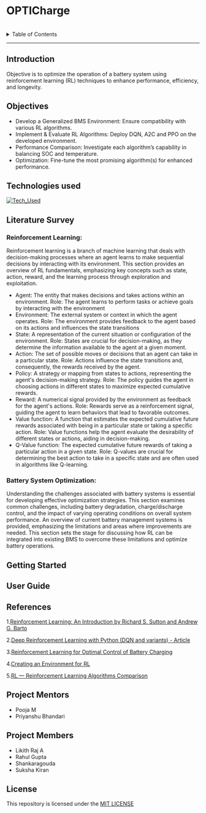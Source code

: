 # OPTICharge

<br>
<details>
  <summary>Table of Contents</summary>
    <ol>
        <li>
            <a href="#introduction">Introduction</a>
            <ul>
                <li><a href="#technologies-used">Technologies Used</a></li>
            </ul>
        </li>
        <li><a href="#literature-survey">Literature Survey</a>
        </li>
        <li><a href="#getting-started">Getting Started</a>
        </li>
        <li><a href="#user-guide">User Guide</a>
        </li>
        <li><a href="#references">References</a> 
        </li>
        <li><a href="#project-mentors">Project Mentors</a></li>
        </li>
        <li><a href="#project-members">Project Members</a></li>
        </li> 
        <li><a href="#license">License</a></li>
        </li> 
    </ol>
</details>

<hr>

## Introduction
Objective is to optimize the operation of a battery system using reinforcement learning (RL) techniques to enhance performance, efficiency, and longevity.

## Objectives
* Develop a Generalized BMS Environment: Ensure compatibility with various RL algorithms.
* Implement & Evaluate RL Algorithms: Deploy DQN, A2C and PPO on the developed environment.
* Performance Comparison: Investigate each algorithm’s capability in balancing SOC and temperature.
* Optimization: Fine-tune the most promising algorithm(s) for enhanced performance.

## Technologies used
[![Tech_Used](https://skills.thijs.gg/icons?i=py)](https://skills.thijs.gg)

## Literature Survey

### Reinforcement Learning:

Reinforcement learning is a branch of machine learning that deals with decision-making processes where an agent learns to make sequential decisions by interacting with its environment. This section provides an overview of RL fundamentals, emphasizing key concepts such as state, action, reward, and the learning process through exploration and exploitation.

* Agent: The entity that makes decisions and takes actions within an environment.
    Role: The agent learns to perform tasks or achieve goals by interacting with the environment
* Environment: The external system or context in which the agent operates.
    Role: The environment provides feedback to the agent based on its actions and influences the state transitions
* State: A representation of the current situation or configuration of the environment.
    Role: States are crucial for decision-making, as they determine the information available to the agent at a given moment.
* Action:  The set of possible moves or decisions that an agent can take in a particular state.
    Role: Actions influence the state transitions and, consequently, the rewards received by the agent.
* Policy: A strategy or mapping from states to actions, representing the agent's decision-making strategy.
    Role: The policy guides the agent in choosing actions in different states to maximize expected cumulative rewards.
* Reward:  A numerical signal provided by the environment as feedback for the agent's actions.
    Role: Rewards serve as a reinforcement signal, guiding the agent to learn behaviors that lead to favorable outcomes.
* Value function: A function that estimates the expected cumulative future rewards associated with being in a particular state or taking a specific action.
    Role: Value functions help the agent evaluate the desirability of different states or actions, aiding in decision-making.
* Q-Value function: The expected cumulative future rewards of taking a particular action in a given state.
    Role: Q-values are crucial for determining the best action to take in a specific state and are often used in algorithms like Q-learning.

### Battery System Optimization:

Understanding the challenges associated with battery systems is essential for developing effective optimization strategies. This section examines common challenges, including battery degradation, charge/discharge control, and the impact of varying operating conditions on overall system performance.
An overview of current battery management systems is provided, emphasizing the limitations and areas where improvements are needed. This section sets the stage for discussing how RL can be integrated into existing BMS to overcome these limitations and optimize battery operations.

## Getting Started


## User Guide


## References
1.[Reinforcement Learning: An Introduction by Richard S. Sutton and Andrew G. Barto](http://incompleteideas.net/book/RLbook2020.pdf)

2.[Deep Reinforcement Learning with Python (DQN and variants) - Article](https://towardsdatascience.com/deep-reinforcement-learning-build-a-deep-q-network-dqn-to-play-cartpole-with-tensorflow-2-and-gym-8e105744b998)

3.[Reinforcement Learning for Optimal Control of Battery Charging](https://ieeexplore.ieee.org/document/10202845/footnotes#footnotes)

4.[Creating an Environment for RL](https://towardsdatascience.com/create-your-own-reinforcement-learning-environment-beb12f4151ef)

5.[RL — Reinforcement Learning Algorithms Comparison](https://jonathan-hui.medium.com/rl-reinforcement-learning-algorithms-comparison-76df90f180cf)


## Project Mentors
* Pooja M
* Priyanshu Bhandari
## Project Members
* Likith Raj A
* Rahul Gupta
* Shankaragouda
* Suksha Kiran
  
## License
This repository is licensed under the [MIT LICENSE](https://github.com/IEEE-NITK/OPTICharge/blob/main/LICENSE)



